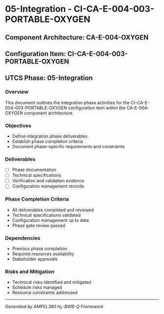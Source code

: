 # 05-Integration - CI-CA-E-004-003-PORTABLE-OXYGEN

## Component Architecture: CA-E-004-OXYGEN
## Configuration Item: CI-CA-E-004-003-PORTABLE-OXYGEN
## UTCS Phase: 05-Integration

### Overview
This document outlines the integration phase activities for the CI-CA-E-004-003-PORTABLE-OXYGEN configuration item within the CA-E-004-OXYGEN component architecture.

### Objectives
- Define integration phase deliverables
- Establish phase completion criteria
- Document phase-specific requirements and constraints

### Deliverables
- [ ] Phase documentation
- [ ] Technical specifications
- [ ] Verification and validation evidence
- [ ] Configuration management records

### Phase Completion Criteria
- All deliverables completed and reviewed
- Technical specifications validated
- Configuration management up to date
- Phase gate review passed

### Dependencies
- Previous phase completion
- Required resources availability
- Stakeholder approvals

### Risks and Mitigation
- Technical risks identified and mitigated
- Schedule risks managed
- Resource constraints addressed

---
*Generated by AMPEL360 H₂-BWB-Q Framework*
